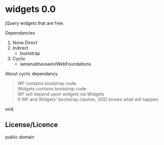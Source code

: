 widgets 0.0
===========

jQuery widgets that are free. 

Dependancies  
<ol>
<li>None Direct</li>
<li>Indirect<ul><li>bootstrap</li></ul></li>
<li>Cyclic<ul><li>iamanubhavsaini/WebFoundations</li></ul></li></ol>

About cyclic dependancy  
>WF contains bootstrap code.   
>Widgets contains bootstrap code.    
>WF will depend upon widgets via Widgets    
>If WF and Widgets' bootstrap clashes, GOD knows what will happen.    
  
end.

License/Licence
---------------
public domain
